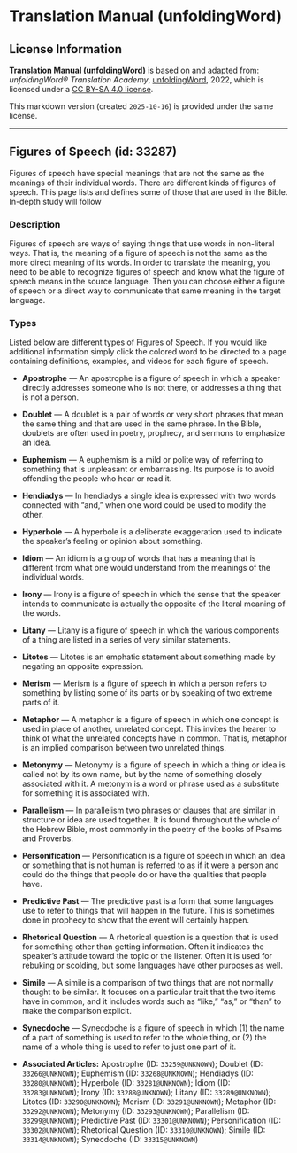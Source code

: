 # Translation Manual (unfoldingWord)

## License Information

**Translation Manual (unfoldingWord)** is based on and adapted from: _unfoldingWord® Translation Academy_, [unfoldingWord](https://unfoldingword.org/utw), 2022, which is licensed under a [CC BY-SA 4.0 license](https://creativecommons.org/licenses/by-sa/4.0/legalcode.en).

This markdown version (created `2025-10-16`) is provided under the same license.



--------------------------------

## Figures of Speech (id: 33287)

Figures of speech have special meanings that are not the same as the meanings of their individual words. There are different kinds of figures of speech. This page lists and defines some of those that are used in the Bible. In\-depth study will follow

### Description

Figures of speech are ways of saying things that use words in non\-literal ways. That is, the meaning of a figure of speech is not the same as the more direct meaning of its words. In order to translate the meaning, you need to be able to recognize figures of speech and know what the figure of speech means in the source language. Then you can choose either a figure of speech or a direct way to communicate that same meaning in the target language.

### Types

Listed below are different types of Figures of Speech. If you would like additional information simply click the colored word to be directed to a page containing definitions, examples, and videos for each figure of speech.

* **Apostrophe** — An apostrophe is a figure of speech in which a speaker directly addresses someone who is not there, or addresses a thing that is not a person.
* **Doublet** — A doublet is a pair of words or very short phrases that mean the same thing and that are used in the same phrase. In the Bible, doublets are often used in poetry, prophecy, and sermons to emphasize an idea.
* **Euphemism** — A euphemism is a mild or polite way of referring to something that is unpleasant or embarrassing. Its purpose is to avoid offending the people who hear or read it.
* **Hendiadys** — In hendiadys a single idea is expressed with two words connected with “and,” when one word could be used to modify the other.
* **Hyperbole** — A hyperbole is a deliberate exaggeration used to indicate the speaker’s feeling or opinion about something.
* **Idiom** — An idiom is a group of words that has a meaning that is different from what one would understand from the meanings of the individual words.
* **Irony** — Irony is a figure of speech in which the sense that the speaker intends to communicate is actually the opposite of the literal meaning of the words.
* **Litany** — Litany is a figure of speech in which the various components of a thing are listed in a series of very similar statements.
* **Litotes** — Litotes is an emphatic statement about something made by negating an opposite expression.
* **Merism** — Merism is a figure of speech in which a person refers to something by listing some of its parts or by speaking of two extreme parts of it.
* **Metaphor** — A metaphor is a figure of speech in which one concept is used in place of another, unrelated concept. This invites the hearer to think of what the unrelated concepts have in common. That is, metaphor is an implied comparison between two unrelated things.
* **Metonymy** — Metonymy is a figure of speech in which a thing or idea is called not by its own name, but by the name of something closely associated with it. A metonym is a word or phrase used as a substitute for something it is associated with.
* **Parallelism** — In parallelism two phrases or clauses that are similar in structure or idea are used together. It is found throughout the whole of the Hebrew Bible, most commonly in the poetry of the books of Psalms and Proverbs.
* **Personification** — Personification is a figure of speech in which an idea or something that is not human is referred to as if it were a person and could do the things that people do or have the qualities that people have.
* **Predictive Past** — The predictive past is a form that some languages use to refer to things that will happen in the future. This is sometimes done in prophecy to show that the event will certainly happen.
* **Rhetorical Question** — A rhetorical question is a question that is used for something other than getting information. Often it indicates the speaker’s attitude toward the topic or the listener. Often it is used for rebuking or scolding, but some languages have other purposes as well.
* **Simile** — A simile is a comparison of two things that are not normally thought to be similar. It focuses on a particular trait that the two items have in common, and it includes words such as “like,” “as,” or “than” to make the comparison explicit.
* **Synecdoche** — Synecdoche is a figure of speech in which (1\) the name of a part of something is used to refer to the whole thing, or (2\) the name of a whole thing is used to refer to just one part of it.

* **Associated Articles:** Apostrophe (ID: `33259@UNKNOWN`); Doublet (ID: `33266@UNKNOWN`); Euphemism (ID: `33268@UNKNOWN`); Hendiadys (ID: `33280@UNKNOWN`); Hyperbole (ID: `33281@UNKNOWN`); Idiom (ID: `33283@UNKNOWN`); Irony (ID: `33288@UNKNOWN`); Litany (ID: `33289@UNKNOWN`); Litotes (ID: `33290@UNKNOWN`); Merism (ID: `33291@UNKNOWN`); Metaphor (ID: `33292@UNKNOWN`); Metonymy (ID: `33293@UNKNOWN`); Parallelism (ID: `33299@UNKNOWN`); Predictive Past (ID: `33301@UNKNOWN`); Personification (ID: `33302@UNKNOWN`); Rhetorical Question (ID: `33310@UNKNOWN`); Simile (ID: `33314@UNKNOWN`); Synecdoche (ID: `33315@UNKNOWN`)

